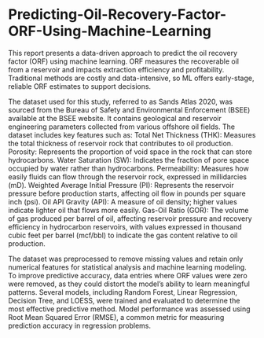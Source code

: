 # Predicting-Oil-Recovery-Factor-ORF-Using-Machine-Learning
This report presents a data-driven approach to predict the oil recovery factor (ORF) using machine learning. ORF measures the recoverable oil from a reservoir and impacts extraction efficiency and profitability. Traditional methods are costly and data-intensive, so ML offers early-stage, reliable ORF estimates to support decisions.

The dataset used for this study, referred to as Sands Atlas 2020, was sourced from the Bureau of Safety and Environmental Enforcement (BSEE) available at the BSEE website. It contains geological and reservoir engineering parameters collected from various offshore oil fields. The dataset includes key features such as:
Total Net Thickness (THK): Measures the total thickness of reservoir rock that contributes to
oil production.
Porosity: Represents the proportion of void space in the rock that can store hydrocarbons.
Water Saturation (SW): Indicates the fraction of pore space occupied by water rather than
hydrocarbons.
Permeability: Measures how easily fluids can flow through the reservoir rock, expressed in
millidarcies (mD).
Weighted Average Initial Pressure (PI): Represents the reservoir pressure before production
starts, affecting oil flow in pounds per square inch (psi).
Oil API Gravity (API): A measure of oil density; higher values indicate lighter oil that flows
more easily.
Gas-Oil Ratio (GOR): The volume of gas produced per barrel of oil, affecting reservoir pressure
and recovery efficiency in hydrocarbon reservoirs, with values expressed in thousand cubic feet
per barrel (mcf/bbl) to indicate the gas content relative to oil production.

The dataset was preprocessed to remove missing values and retain only numerical features for statistical analysis and machine learning modeling. To improve predictive accuracy, data entries where ORF values were zero were removed, as they could distort the model’s ability to learn meaningful patterns. Several models, including Random Forest, Linear Regression, Decision Tree, and LOESS, were trained and evaluated to determine the most effective predictive method. Model performance was assessed using Root Mean Squared Error (RMSE), a common metric for measuring prediction accuracy in regression problems. 
